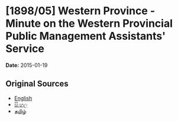 # [1898/05] Western Province - Minute on the Western Provincial Public Management Assistants' Service

**Date:** 2015-01-19

## Original Sources

- [English](https://documents.gov.lk/view/extra-gazettes/2015/1/1898-05_E.pdf)
- [සිංහල](https://documents.gov.lk/view/extra-gazettes/2015/1/1898-05_S.pdf)
- [தமிழ்](https://documents.gov.lk/view/extra-gazettes/2015/1/1898-05_T.pdf)
